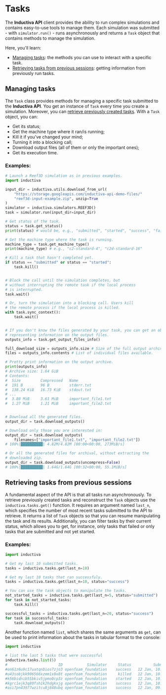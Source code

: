 # Tasks

The **Inductiva API** client provides the ability to run complex simulations and contains easy-to-use tools to manage them. Each simulation was submitted - with `simulator.run()` - runs asynchronously and returns a `Task` object that contains methods to manage the simulation.

Here, you'll learn:

- [Managing tasks](#managing-tasks): the methods you can use to interact with a specific task.
- [Retrieving tasks from previous sessions](#retrieving-tasks-from-previous-sessions): getting information from previously run tasks.

## Managing tasks

The `Task` class provides methods for managing a specific task submitted to the **Inductiva API**. You get an instance of `Task` every time you create a simulation. Moreover, you can [retrieve previously created tasks](#retrieving-tasks-from-previous-sessions).
With a `Task` object, you can:
 * Get its status;
 * Get the machine type where it ran/is running;
 * Kill it if you've changed your mind;
 * Turning it into a blocking call;
 * Download output files (all of them or only the important ones);
 * Get its execution time.

### Examples:

```python
# Launch a Reef3D simulation as in previous examples.
import inductiva

input_dir = inductiva.utils.download_from_url(
    "https://storage.googleapis.com/inductiva-api-demo-files/"
    "reef3d-input-example.zip", unzip=True
)
simulator = inductiva.simulators.REEF3D()
task = simulator.run(input_dir=input_dir)

# Get status of the task.
status = task.get_status()
print(status) # would be, e.g., "submitted", "started", "success", "failed", "killed"

# Get the machine type where the task is running.
machine_type = task.get_machine_type()
print(machine_type) # e.g., "c2-standard-4", "c2d-standard-16"

# Kill a task that hasn't completed yet.
if status == "submitted" or status == "started":
    task.kill()
```

```python

# Block the call until the simulation completes, but
# without interrupting the remote task if the local process
# is interrupted. 
task.wait()

# Or, turn the simulation into a blocking call. Users kill
# the remote process if the local process is killed.
with task.sync_context():
    task.wait()
```


```python

# If you don't know the files generated by your task, you can get an object
# representing information on the output files.
outputs_info = task.get_output_files_info()

full_download_size = outputs_info.size # Size of the full output archive.
files = outputs_info.contents # List of individual files available.

# Pretty print information on the output archive.
print(outputs_info)
# Archive size: 1.64 GiB
# Contents:
#  Size         Compressed   Name
#  191 B        96 B         stderr.txt
#  138.24 KiB   16.73 KiB    stdout.txt
# ...
#  3.80 MiB     3.61 MiB     important_file1.txt
#  1.27 MiB     1.21 MiB     important_file2.txt


# Download all the generated files.
output_dir = task.download_outputs()

# Download only those you are interested in:
output_dir = task.download_outputs(
    filenames=["important_file1.txt", "important_file2.txt"])
# 100%|██████████| 4.82M/4.82M [00:00<00:00, 273MiB/s]

# Or all the generated files for archival, without extracting the
# downloaded zip.
output_dir = task.download_outputs(uncompress=False)
# 100%|██████████| 1.64G/1.64G [00:32<00:00, 55.1MiB/s]
```

## Retrieving tasks from previous sessions

A fundamental aspect of the API is that all tasks run asynchronously.
To retrieve previously created tasks and reconstruct the `Task` objects use the `inductiva.tasks.get()` function.
It requires an argument named `last_n`, which specifies the number of most recent tasks submitted to the API to retrieve. It returns a list of `Task` objects so that you can resume manipulating the task and its results.
Additionally, you can filter tasks by their current status, which allows you to get, for instance, only tasks that failed or only
tasks that are submitted and not yet started.

### Examples:

```python
import inductiva

# Get my last 10 submitted tasks.
tasks = inductiva.tasks.get(last_n=10)

# Get my last 10 tasks that ran successfuly.
tasks = inductiva.tasks.get(last_n=10, status="success")

# You can use the task objects to manipulate the tasks.
not_started_tasks = inductiva.tasks.get(last_n=5, status="submitted")
for task in not_started_tasks:
    task.kill()

successful_tasks = inductiva.tasks.get(last_n=20, status="success")
for task in successful_tasks:
    task.download_outputs()
```

Another function named `list`, which shares the same arguments as `get`, can be used to print information about the
tasks in tabular format to the console:

```python
import inductiva

# list the last 5 tasks that were successful
inductiva.tasks.list(5)
#                       ID           Simulator     Status          Submitted          Picked-Up Computation Time  Total Duration            VM Type
#on61z6u9c17uatqnbios7zjo3 openfoam_foundation    success   12 Jan, 10:27:19   12 Jan, 10:27:42        0h 2m 20s       0h 2m 50s   c2d-standard-112
#u43sobjkk906566xzmm1x8x8t openfoam_foundation     killed   12 Jan, 10:21:51   12 Jan, 10:22:39        0h 1m 42s        0h 2m 8s   c2d-standard-112
#k56bidnib55bkiv5jpmo0cp3z openfoam_foundation    started   12 Jan, 10:20:14   12 Jan, 10:22:39       *0h 7m 58s      *0h 7m 58s   c2d-standard-112
#kgrc1ejk3q80fsh1k2hdgkxjg openfoam_foundation    success   12 Jan, 10:09:25   12 Jan, 10:09:50         0h 7m 8s       0h 7m 38s     c2-standard-30
#asi7pn43977wzitcu8j848vbq openfoam_foundation    success   12 Jan, 09:44:30   12 Jan, 09:44:54        0h 8m 59s       0h 9m 32s     c2-standard-16
```
